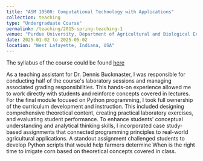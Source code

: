 ```yaml
---
title: "ASM 10500: Computational Technology with Applications"
collection: teaching
type: "Undergraduate Course"
permalink: /teaching/2015-spring-teaching-1
venue: "Purdue University, Department of Agricultural and Biological Engineering"
date: 2025-01-02 to 2025-05-02
location: "West Lafayette, Indiana, USA"
---
```

The syllabus of the course could be found [here](https://catalog.purdue.edu/preview_course_nopop.php?catoid=16&coid=163393)

As a teaching assistant for Dr. Dennis Buckmaster, I was responsible for conducting half of the course's laboratory sessions and managing associated grading responsibilities. This hands-on experience allowed me to work directly with students and reinforce concepts covered in lectures. For the final module focused on Python programming, I took full ownership of the curriculum development and instruction. This included designing comprehensive theoretical content, creating practical laboratory exercises, and evaluating student performance. To enhance students' conceptual understanding and analytical thinking skills, I incorporated case study-based assignments that connected programming principles to real-world agricultural applications. A standout assignment challenged students to develop Python scripts that would help farmers determine When is the right time to irrigate corn based on theoretical concepts covered in class.